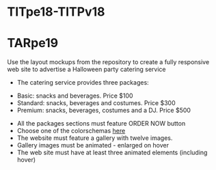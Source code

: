 # TITpe18-TITPv18
# TARpe19

Use the layout mockups from the repository to create a fully responsive web site to advertise a Halloween party catering service
* The catering service provides three packages:
 - Basic: snacks and beverages. Price $100
 - Standard: snacks, beverages and costumes. Price $300
 - Premium: snacks, beverages, costumes and a DJ. Price $500
* All the packages sections must feature ORDER NOW button
* Choose one of the colorschemas [here](https://www.schemecolor.com/halloween-themed-color-schemes.php)
* The website must feature a gallery with twelve images.
* Gallery images must be animated - enlarged on hover
* The web site must have at least three animated elements (including hover)

